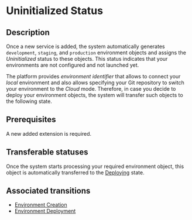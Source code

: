 # Uninitialized Status
## Description
Once a new service is added, the system automatically generates `development`, `staging`, and `production` environment objects and assigns the *Uninitialized* status to these objects. This status indicates that your environments are not configured and not launched yet.

The platform provides *environment identifier* that allows to connect your *local* environment and also allows specifying your Git repository to switch your environment to the *Cloud* mode. Therefore, in case you decide to deploy your environment objects, the system will transfer such objects to the following state.

## Prerequisites 
A new added extension is required.

## Transferable statuses
Once the system starts processing your required environment object, this object is automatically transferred to the [Deploying](s-b-deploying.html) state.

## Associated transitions
* [Environment Creation](t-1-new-uninitialized.html)
* [Environment Deployment](t-2-uninit-deploying.html)
